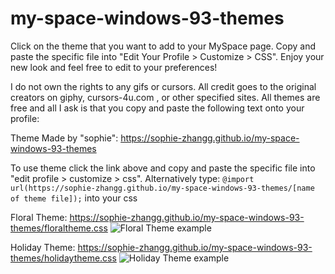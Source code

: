 # my-space-windows-93-themes

Click on the theme that you want to add to your MySpace page. Copy and paste the specific file into "Edit Your Profile > Customize > CSS". Enjoy your new look and feel free to edit to your preferences!

I do not own the rights to any gifs or cursors. All credit goes to the original creators on giphy, cursors-4u.com , or other specified sites. All themes are free and all I ask is that you copy and paste the following text onto your profile:

Theme Made by "sophie": https://sophie-zhangg.github.io/my-space-windows-93-themes

To use theme click the link above and copy and paste the specific file into "edit profile > customize > css". Alternatively type: `@import url(https://sophie-zhangg.github.io/my-space-windows-93-themes/[name of theme file]);` into your css 

Floral Theme: https://sophie-zhangg.github.io/my-space-windows-93-themes/floraltheme.css
![Floral Theme example](https://i.ibb.co/1GzZRyM/Screen-Shot-2020-12-07-at-7-57-11-PM.png)

Holiday Theme: https://sophie-zhangg.github.io/my-space-windows-93-themes/holidaytheme.css
![Holiday Theme example](https://i.ibb.co/RDV8fv8/Screen-Shot-2020-12-10-at-5-57-35-PM.png)
